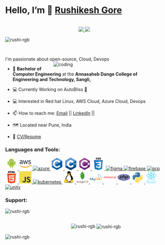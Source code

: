 # Hello, I’m 👋 [Rushikesh Gore](https://github.com/rushi-rgb)
<!-- https://shields.io/ -->
<p align="center"><br/>
 <a href="https://www.linkedin.com/in/rushikesh-gore-754015161/">
  <img src="https://img.shields.io/badge/linkedin-Rushikesh%20Gore-blue?style=flat-square&logo=linkedin">
 </a>
 <a href="mailto:hrgore8@gmail.com">
  <img src="https://img.shields.io/badge/Email-hrgore8@gmail.com.com-red?style=flat-square&logo=gmail&logoColor=white">
 </a>

<p align="left"> <img src="https://komarev.com/ghpvc/?username=Rushikeshgore08&label=Profile%20views&color=0e75b6&style=flat" alt="rushi-rgb" /> </p>
<br>
</p>
I'm passionate about open-source, Cloud, Devops 

<img align="right" alt="coding" width="350" src="https://cdn.dribbble.com/users/926537/screenshots/4502924/python-2.gif">

- 📄 **Bachelor of Computer Engineering** at the **Annasaheb Dange College of Engineering and Technology, Sangli,**

- 💻 Currently Working on AutoBliss 🚗

- 💻 Interested in Red hat Linux, AWS Cloud, Azure Cloud, Devops

- 📫 How to reach me: [Email](mailto:hrgore8@gmail.com "hrgore8@gmail.com") || [LinkedIn](https://www.linkedin.com/in/rushikesh-gore-754015161/ "Rushikesh-Gore-350b331a1") || 

- 🗺️ Located near Pune, India

- 📝 [CV/Resume](https://drive.google.com/file/d/1FPKy5sVhg0aHO4XTMaHMC0IdCxg1-UUz/view?usp=sharing "CV/Resume")


<h3 align="left">Languages and Tools:</h3>
<p align="left"> <a href="https://developer.android.com" target="_blank" rel="noreferrer"> <img src="https://raw.githubusercontent.com/devicons/devicon/master/icons/android/android-original-wordmark.svg" alt="android" width="40" height="40"/> </a> <a href="https://aws.amazon.com" target="_blank" rel="noreferrer"> <img src="https://raw.githubusercontent.com/devicons/devicon/master/icons/amazonwebservices/amazonwebservices-original-wordmark.svg" alt="aws" width="40" height="40"/> </a> <a href="https://azure.microsoft.com/en-in/" target="_blank" rel="noreferrer"> <img src="https://www.vectorlogo.zone/logos/microsoft_azure/microsoft_azure-icon.svg" alt="azure" width="40" height="40"/> </a> <a href="https://www.cprogramming.com/" target="_blank" rel="noreferrer"> <img src="https://raw.githubusercontent.com/devicons/devicon/master/icons/c/c-original.svg" alt="c" width="40" height="40"/> </a> <a href="https://www.w3schools.com/cpp/" target="_blank" rel="noreferrer"> <img src="https://raw.githubusercontent.com/devicons/devicon/master/icons/cplusplus/cplusplus-original.svg" alt="cplusplus" width="40" height="40"/> </a> <a href="https://www.w3schools.com/cs/" target="_blank" rel="noreferrer"> <img src="https://raw.githubusercontent.com/devicons/devicon/master/icons/csharp/csharp-original.svg" alt="csharp" width="40" height="40"/> </a> <a href="https://www.w3schools.com/css/" target="_blank" rel="noreferrer"> <img src="https://raw.githubusercontent.com/devicons/devicon/master/icons/css3/css3-original-wordmark.svg" alt="css3" width="40" height="40"/> </a> <a href="https://www.figma.com/" target="_blank" rel="noreferrer"> <img src="https://www.vectorlogo.zone/logos/figma/figma-icon.svg" alt="figma" width="40" height="40"/> </a> <a href="https://firebase.google.com/" target="_blank" rel="noreferrer"> <img src="https://www.vectorlogo.zone/logos/firebase/firebase-icon.svg" alt="firebase" width="40" height="40"/> </a> <a href="https://cloud.google.com" target="_blank" rel="noreferrer"> <img src="https://www.vectorlogo.zone/logos/google_cloud/google_cloud-icon.svg" alt="gcp" width="40" height="40"/> </a> <a href="https://www.w3.org/html/" target="_blank" rel="noreferrer"> <img src="https://raw.githubusercontent.com/devicons/devicon/master/icons/html5/html5-original-wordmark.svg" alt="html5" width="40" height="40"/> </a> <a href="https://developer.mozilla.org/en-US/docs/Web/JavaScript" target="_blank" rel="noreferrer"> <img src="https://raw.githubusercontent.com/devicons/devicon/master/icons/javascript/javascript-original.svg" alt="javascript" width="40" height="40"/> </a> <a href="https://kubernetes.io" target="_blank" rel="noreferrer"> <img src="https://www.vectorlogo.zone/logos/kubernetes/kubernetes-icon.svg" alt="kubernetes" width="40" height="40"/> </a> <a href="https://www.linux.org/" target="_blank" rel="noreferrer"> <img src="https://raw.githubusercontent.com/devicons/devicon/master/icons/linux/linux-original.svg" alt="linux" width="40" height="40"/> </a> <a href="https://www.mongodb.com/" target="_blank" rel="noreferrer"> <img src="https://raw.githubusercontent.com/devicons/devicon/master/icons/mongodb/mongodb-original-wordmark.svg" alt="mongodb" width="40" height="40"/> </a> <a href="https://www.mysql.com/" target="_blank" rel="noreferrer"> <img src="https://raw.githubusercontent.com/devicons/devicon/master/icons/mysql/mysql-original-wordmark.svg" alt="mysql" width="40" height="40"/> </a> <a href="https://www.oracle.com/" target="_blank" rel="noreferrer"> <img src="https://raw.githubusercontent.com/devicons/devicon/master/icons/oracle/oracle-original.svg" alt="oracle" width="40" height="40"/> </a> <a href="https://www.php.net" target="_blank" rel="noreferrer"> <img src="https://raw.githubusercontent.com/devicons/devicon/master/icons/php/php-original.svg" alt="php" width="40" height="40"/> </a> <a href="https://www.python.org" target="_blank" rel="noreferrer"> <img src="https://raw.githubusercontent.com/devicons/devicon/master/icons/python/python-original.svg" alt="python" width="40" height="40"/> </a> <a href="https://reactjs.org/" target="_blank" rel="noreferrer"> <img src="https://raw.githubusercontent.com/devicons/devicon/master/icons/react/react-original-wordmark.svg" alt="react" width="40" height="40"/> </a> <a href="https://unity.com/" target="_blank" rel="noreferrer"> <img src="https://www.vectorlogo.zone/logos/unity3d/unity3d-icon.svg" alt="unity" width="40" height="40"/> </a> </p>

<h3 align="left">Support:</h3>
<p><a href="https://www.buymeacoffee.com/rushi-rgb"> <img align="left" src="https://cdn.buymeacoffee.com/buttons/v2/default-yellow.png" height="50" width="210" alt="rushi-rgb" /></a></p><br><br>

<p><img align="left" src="https://github-readme-stats.vercel.app/api/top-langs?username=rushi-rgb&show_icons=true&locale=en&layout=compact" alt="rushi-rgb" /></p>

<p>&nbsp;<img align="center" src="https://github-readme-stats.vercel.app/api?username=rushi-rgb&show_icons=true&locale=en" alt="rushi-rgb" /></p>

<p><img align="center" src="https://github-readme-streak-stats.herokuapp.com/?user=rushi-rgb&" alt="rushi-rgb" /></p>
